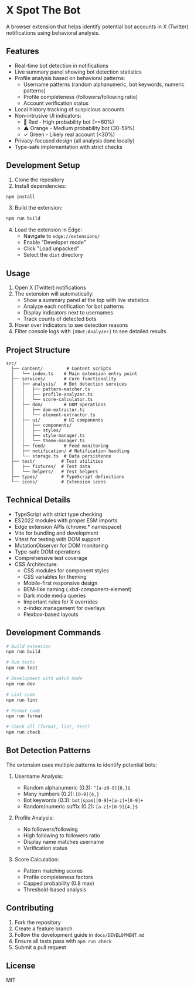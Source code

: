 # X Spot The Bot

A browser extension that helps identify potential bot accounts in X (Twitter) notifications using behavioral analysis.

## Features

- Real-time bot detection in notifications
- Live summary panel showing bot detection statistics
- Profile analysis based on behavioral patterns:
  * Username patterns (random alphanumeric, bot keywords, numeric patterns)
  * Profile completeness (followers/following ratio)
  * Account verification status
- Local history tracking of suspicious accounts
- Non-intrusive UI indicators:
  - 🤖 Red - High probability bot (>=60%)
  - ⚠️ Orange - Medium probability bot (30-59%)
  - ✓ Green - Likely real account (<30%)
- Privacy-focused design (all analysis done locally)
- Type-safe implementation with strict checks

## Development Setup

1. Clone the repository
2. Install dependencies:
```bash
npm install
```

3. Build the extension:
```bash
npm run build
```

4. Load the extension in Edge:
   - Navigate to `edge://extensions/`
   - Enable "Developer mode"
   - Click "Load unpacked"
   - Select the `dist` directory

## Usage

1. Open X (Twitter) notifications
2. The extension will automatically:
   - Show a summary panel at the top with live statistics
   - Analyze each notification for bot patterns
   - Display indicators next to usernames
   - Track counts of detected bots
3. Hover over indicators to see detection reasons
4. Filter console logs with `[XBot:Analyzer]` to see detailed results

## Project Structure

```
src/
  ├── content/         # Content scripts
  │   └── index.ts    # Main extension entry point
  ├── services/       # Core functionality
  │   ├── analysis/   # Bot detection services
  │   │   ├── pattern-matcher.ts
  │   │   ├── profile-analyzer.ts
  │   │   └── score-calculator.ts
  │   ├── dom/        # DOM operations
  │   │   ├── dom-extractor.ts
  │   │   └── element-extractor.ts
  │   ├── ui/         # UI components
  │   │   ├── components/
  │   │   ├── styles/
  │   │   ├── style-manager.ts
  │   │   └── theme-manager.ts
  │   ├── feed/       # Feed monitoring
  │   ├── notification/ # Notification handling
  │   └── storage.ts  # Data persistence
  ├── test/          # Test utilities
  │   ├── fixtures/  # Test data
  │   └── helpers/   # Test helpers
  ├── types/         # TypeScript definitions
  └── icons/         # Extension icons
```

## Technical Details

- TypeScript with strict type checking
- ES2022 modules with proper ESM imports
- Edge extension APIs (chrome.* namespace)
- Vite for bundling and development
- Vitest for testing with DOM support
- MutationObserver for DOM monitoring
- Type-safe DOM operations
- Comprehensive test coverage
- CSS Architecture:
  * CSS modules for component styles
  * CSS variables for theming
  * Mobile-first responsive design
  * BEM-like naming (.xbd-component-element)
  * Dark mode media queries
  * Important rules for X overrides
  * z-index management for overlays
  * Flexbox-based layouts

## Development Commands

```bash
# Build extension
npm run build

# Run tests
npm run test

# Development with watch mode
npm run dev

# Lint code
npm run lint

# Format code
npm run format

# Check all (format, lint, test)
npm run check
```

## Bot Detection Patterns

The extension uses multiple patterns to identify potential bots:

1. Username Analysis:
   - Random alphanumeric (0.3): `^[a-z0-9]{8,}$`
   - Many numbers (0.2): `[0-9]{4,}`
   - Bot keywords (0.3): `bot|spam|[0-9]+[a-z]+[0-9]+`
   - Random/numeric suffix (0.2): `[a-z]+[0-9]{4,}$`

2. Profile Analysis:
   - No followers/following
   - High following to followers ratio
   - Display name matches username
   - Verification status

3. Score Calculation:
   - Pattern matching scores
   - Profile completeness factors
   - Capped probability (0.8 max)
   - Threshold-based analysis

## Contributing

1. Fork the repository
2. Create a feature branch
3. Follow the development guide in `docs/DEVELOPMENT.md`
4. Ensure all tests pass with `npm run check`
5. Submit a pull request

## License

MIT
